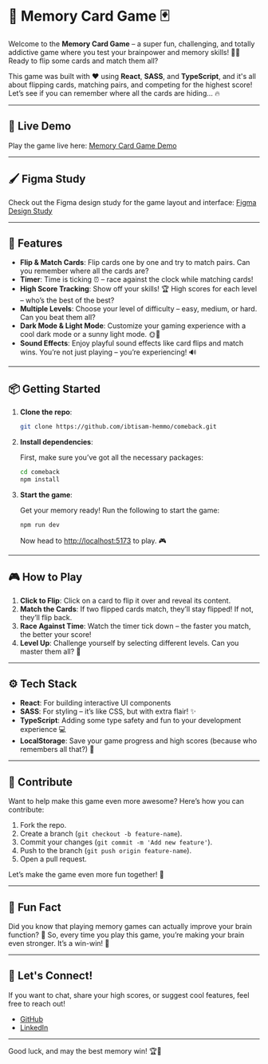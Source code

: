 
# 🧠 Memory Card Game 🃏

Welcome to the **Memory Card Game** – a super fun, challenging, and totally addictive game where you test your brainpower and memory skills! 🤩🧠 Ready to flip some cards and match them all?

This game was built with ❤️ using **React**, **SASS**, and **TypeScript**, and it's all about flipping cards, matching pairs, and competing for the highest score! Let’s see if you can remember where all the cards are hiding... 🔥

---

## 🚀 Live Demo

Play the game live here: [Memory Card Game Demo](https://memorycard9.netlify.app/)

---

## 🖌️ Figma Study

Check out the Figma design study for the game layout and interface: [Figma Design Study](https://www.figma.com/design/Xg5PWTH6wm7BwpryOh0jJf/Memory-Card?node-id=39-209&t=6ZbfHQraWeecSgVg-1)

---

## 🚀 Features

- **Flip & Match Cards**: Flip cards one by one and try to match pairs. Can you remember where all the cards are?
- **Timer**: Time is ticking ⏰ – race against the clock while matching cards!
- **High Score Tracking**: Show off your skills! 🏆 High scores for each level – who’s the best of the best?
- **Multiple Levels**: Choose your level of difficulty – easy, medium, or hard. Can you beat them all?
- **Dark Mode & Light Mode**: Customize your gaming experience with a cool dark mode or a sunny light mode. 🌞🌙
- **Sound Effects**: Enjoy playful sound effects like card flips and match wins. You’re not just playing – you’re experiencing! 🔊

---

## 📦 Getting Started

1. **Clone the repo**:

   ```bash
   git clone https://github.com/ibtisam-hemmo/comeback.git
   ```

2. **Install dependencies**:

   First, make sure you’ve got all the necessary packages:

   ```bash
   cd comeback
   npm install
   ```

3. **Start the game**:

   Get your memory ready! Run the following to start the game:

   ```bash
   npm run dev
   ```

   Now head to [http://localhost:5173](http://localhost:5173) to play. 🎮

---

## 🎮 How to Play

1. **Click to Flip**: Click on a card to flip it over and reveal its content.
2. **Match the Cards**: If two flipped cards match, they’ll stay flipped! If not, they’ll flip back.
3. **Race Against Time**: Watch the timer tick down – the faster you match, the better your score!
4. **Level Up**: Challenge yourself by selecting different levels. Can you master them all? 🤔

---

## ⚙️ Tech Stack

- **React**: For building interactive UI components
- **SASS**: For styling – it’s like CSS, but with extra flair! ✨
- **TypeScript**: Adding some type safety and fun to your development experience 💻
- **LocalStorage**: Save your game progress and high scores (because who remembers all that?) 📂

---

## 👾 Contribute

Want to help make this game even more awesome? Here’s how you can contribute:

1. Fork the repo.
2. Create a branch (`git checkout -b feature-name`).
3. Commit your changes (`git commit -m 'Add new feature'`).
4. Push to the branch (`git push origin feature-name`).
5. Open a pull request.

Let’s make the game even more fun together! 🎉

---

## 🤖 Fun Fact

Did you know that playing memory games can actually improve your brain function? 🎯 So, every time you play this game, you’re making your brain even stronger. It’s a win-win! 🏅


---

## 👋 Let's Connect!

If you want to chat, share your high scores, or suggest cool features, feel free to reach out!

- [GitHub](https://github.com/ibtisam-hemmo)
- [LinkedIn](https://linkedin.com/in/ibtisamhemmo)

---

Good luck, and may the best memory win! 🏆🌟
